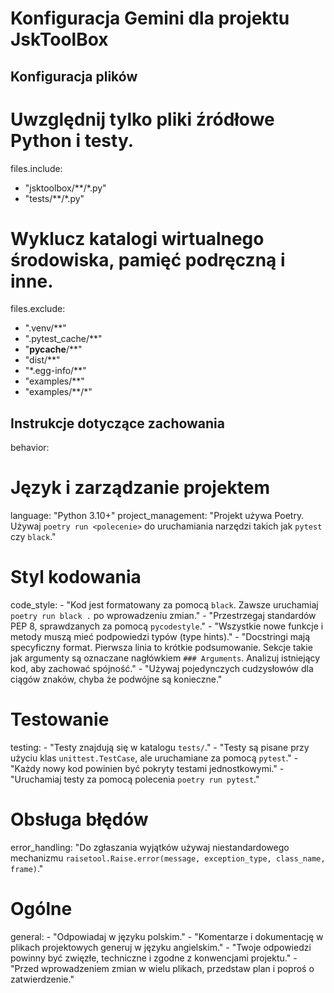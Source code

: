 # Konfiguracja Gemini dla projektu JskToolBox

## Konfiguracja plików
# Uwzględnij tylko pliki źródłowe Python i testy.
files.include:
  - "jsktoolbox/**/*.py"
  - "tests/**/*.py"

# Wyklucz katalogi wirtualnego środowiska, pamięć podręczną i inne.
files.exclude:
  - ".venv/**"
  - ".pytest_cache/**"
  - "__pycache__/**"
  - "dist/**"
  - "*.egg-info/**"
  - "examples/**"
  - "examples/**/*"

## Instrukcje dotyczące zachowania
behavior:
  # Język i zarządzanie projektem
  language: "Python 3.10+"
  project_management: "Projekt używa Poetry. Używaj `poetry run <polecenie>` do uruchamiania narzędzi takich jak `pytest` czy `black`."

  # Styl kodowania
  code_style:
    - "Kod jest formatowany za pomocą `black`. Zawsze uruchamiaj `poetry run black .` po wprowadzeniu zmian."
    - "Przestrzegaj standardów PEP 8, sprawdzanych za pomocą `pycodestyle`."
    - "Wszystkie nowe funkcje i metody muszą mieć podpowiedzi typów (type hints)."
    - "Docstringi mają specyficzny format. Pierwsza linia to krótkie podsumowanie. Sekcje takie jak argumenty są oznaczane nagłówkiem `### Arguments`. Analizuj istniejący kod, aby zachować spójność."
    - "Używaj pojedynczych cudzysłowów dla ciągów znaków, chyba że podwójne są konieczne."

  # Testowanie
  testing:
    - "Testy znajdują się w katalogu `tests/`."
    - "Testy są pisane przy użyciu klas `unittest.TestCase`, ale uruchamiane za pomocą `pytest`."
    - "Każdy nowy kod powinien być pokryty testami jednostkowymi."
    - "Uruchamiaj testy za pomocą polecenia `poetry run pytest`."

  # Obsługa błędów
  error_handling: "Do zgłaszania wyjątków używaj niestandardowego mechanizmu `raisetool.Raise.error(message, exception_type, class_name, frame)`."

  # Ogólne
  general:
    - "Odpowiadaj w języku polskim."
    - "Komentarze i dokumentację w plikach projektowych generuj w języku angielskim."
    - "Twoje odpowiedzi powinny być zwięzłe, techniczne i zgodne z konwencjami projektu."
    - "Przed wprowadzeniem zmian w wielu plikach, przedstaw plan i poproś o zatwierdzenie."